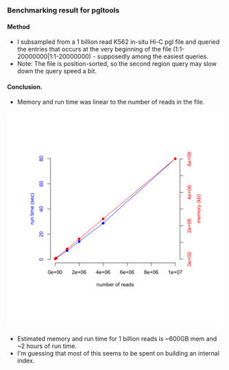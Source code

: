 
### Benchmarking result for pgltools

#### Method
* I subsampled from a 1 billion read K562 in-situ Hi-C pgl file and queried the entries that occurs at the very beginning of the file (1:1-20000000|1:1-20000000) - supposedly among the easiest queries.
* Note: The file is position-sorted, so the second region query may slow down the query speed a bit.

#### Conclusion.
* Memory and run time was linear to the number of reads in the file. 

![](pgltools_benchmarking/pgltools_benchmarking.20170427.png)

* Estimated memory and run time for 1 billion reads is ~600GB mem and ~2 hours of run time.
* I'm guessing that most of this seems to be spent on building an internal index.

